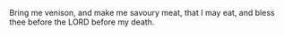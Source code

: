 Bring me venison, and make me savoury meat, that I may eat, and bless thee before the LORD before my death.

